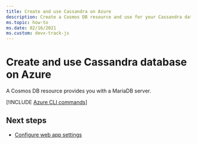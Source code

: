 ```yaml
---
title: Create and use Cassandra on Azure
description: Create a Cosmos DB resource and use for your Cassandra database. 
ms.topic: how-to
ms.date: 02/16/2021
ms.custom: devx-track-js
---
```


# Create and use Cassandra database on Azure

A Cosmos DB resource provides you with a MariaDB server. 

[!INCLUDE [Azure CLI commands](../../includes/azure-cli-cassandra.md)]

## Next steps

* [Configure web app settings](../configure-web-app-settings.md)

